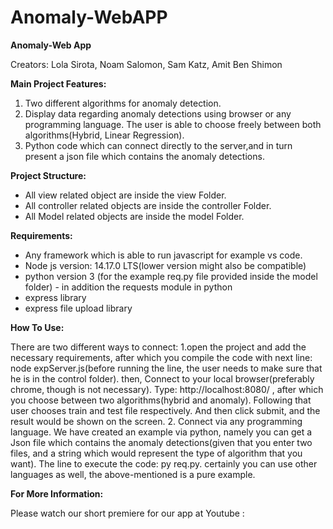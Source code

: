 # Anomaly-WebAPP
**Anomaly-Web App**

Creators: Lola Sirota, Noam Salomon, Sam Katz, Amit Ben Shimon

**Main Project Features:**
1.	Two different algorithms for anomaly detection.
2.	Display data regarding anomaly detections using browser or any programming language. The user is able to choose freely between both algorithms(Hybrid, Linear Regression).
3.	Python code which can connect directly to the server,and in turn present a json file which contains the anomaly detections.


**Project Structure:**
- All view related object are inside the view Folder.
- All controller related objects are inside the controller Folder.
- All Model related objects are inside the model Folder.


**Requirements:**
- Any framework which is able to run javascript for example vs code.
- Node js version: 14.17.0 LTS(lower version might also be compatible)
- python version 3 (for the example req.py file provided inside the model folder) - in addition the requests module in python
- express library
- express file upload library


**How To Use:**

There are two different ways to connect:
1.open the project and add the necessary requirements, after which you compile the code with next line:
node expServer.js(before running the line, the user needs to make sure that he is in the control folder). 
 then, Connect to your local browser(preferably chrome, though is not necessary).
Type: http://localhost:8080/ ,  after which you choose between two algorithms(hybrid and anomaly). Following that user chooses train and test file respectively.
And then click submit, and the result would be shown on the screen.
2.	Connect via any programming language. We have created an example via python, namely you can get a Json file which contains the anomaly detections(given that you enter two files, and a string which would represent the type of algorithm that you want).                                                                          The line to execute the code: py  req.py.                                                                                               certainly you can use other languages as well, the above-mentioned is a pure example.


**For More Information:**

Please watch our short premiere for our app at Youtube :
